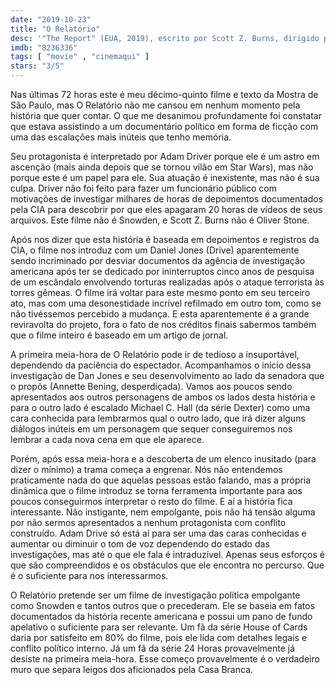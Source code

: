 ```yaml
---
date: "2019-10-23"
title: "O Relatório"
desc: '"The Report" (EUA, 2019), escrito por Scott Z. Burns, dirigido por Scott Z. Burns, com Adam Driver, Corey Stoll, Evander Duck Jr., Jon Hamm, Linda Powell e Annette Bening. Escrito para o CinemAqui na cobertura da #mostrasp.'
imdb: "8236336"
tags: [ "movie" , "cinemaqui" ]
stars: "3/5"
---
```

Nas últimas 72 horas este é meu décimo-quinto filme e texto da Mostra de São Paulo, mas O Relatório não me cansou em nenhum momento pela história que quer contar. O que me desanimou profundamente foi constatar que estava assistindo a um documentário político em forma de ficção com uma das escalações mais inúteis que tenho memória.

Seu protagonista é interpretado por Adam Driver porque ele é um astro em ascenção (mais ainda depois que se tornou vilão em Star Wars), mas não porque este é um papel para ele. Sua atuação é inexistente, mas não é sua culpa. Driver não foi feito para fazer um funcionário público com motivações de investigar milhares de horas de depoimentos documentados pela CIA para descobrir por que eles apagaram 20 horas de vídeos de seus arquivos. Este filme não é Snowden, e Scott Z. Burns não é Oliver Stone.

Após nos dizer que esta história é baseada em depoimentos e registros da CIA, o filme nos introduz com um Daniel Jones (Drive) aparentemente sendo incriminado por desviar documentos da agência de investigação americana após ter se dedicado por ininterruptos cinco anos de pesquisa de um escândalo envolvendo torturas realizadas após o ataque terrorista às torres gêmeas. O filme irá voltar para este mesmo ponto em seu terceiro ato, mas com uma desonestidade incrível refilmado em outro tom, como se não tivéssemos percebido a mudança. E esta aparentemente é a grande reviravolta do projeto, fora o fato de nos créditos finais sabermos também que o filme inteiro é baseado em um artigo de jornal.

A primeira meia-hora de O Relatório pode ir de tedioso a insuportável, dependendo da paciência do espectador. Acompanhamos o início dessa investigação de Dan Jones e seu desenvolvimento ao lado da senadora que o propôs (Annette Bening, desperdiçada). Vamos aos poucos sendo apresentados aos outros personagens de ambos os lados desta história e para o outro lado é escalado Michael C. Hall (da série Dexter) como uma cara conhecida para lembrarmos qual o outro lado, que irá dizer alguns diálogos inúteis em um personagem que sequer conseguiremos nos lembrar a cada nova cena em que ele aparece.

Porém, após essa meia-hora e a descoberta de um elenco inusitado (para dizer o mínimo) a trama começa a engrenar. Nós não entendemos praticamente nada do que aquelas pessoas estão falando, mas a própria dinâmica que o filme introduz se torna ferramenta importante para aos poucos conseguirmos interpretar o resto do filme. E aí a história fica interessante. Não instigante, nem empolgante, pois não há tensão alguma por não sermos apresentados a nenhum protagonista com conflito construído. Adam Drive só está aí para ser uma das caras conhecidas e aumentar ou diminuir o tom de voz dependendo do estado das investigações, mas até o que ele fala é intraduzível. Apenas seus esforços é que são compreendidos e os obstáculos que ele encontra no percurso. Que é o suficiente para nos interessarmos.

O Relatório pretende ser um filme de investigação política empolgante como Snowden e tantos outros que o precederam. Ele se baseia em fatos documentados da história recente americana e possui um pano de fundo apelativo o suficiente para ser relevante. Um fã da série House of Cards daria por satisfeito em 80% do filme, pois ele lida com detalhes legais e conflito político interno. Já um fã da série 24 Horas provavelmente já desiste na primeira meia-hora. Esse começo provavelmente é o verdadeiro muro que separa leigos dos aficionados pela Casa Branca.
